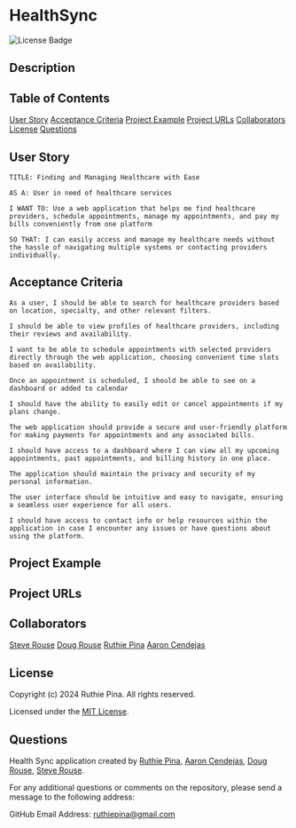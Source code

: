 # HealthSync

![License Badge](./assets/badge.svg)

## Description



## Table of Contents

[User Story](#user-story)
[Acceptance Criteria](#acceptance-criteria)
[Project Example](#project-example)
[Project URLs](#project-urls)
[Collaborators](#collaborators)
[License](#license)
[Questions](#questions)

## User Story

```
TITLE: Finding and Managing Healthcare with Ease

AS A: User in need of healthcare services

I WANT TO: Use a web application that helps me find healthcare providers, schedule appointments, manage my appointments, and pay my bills conveniently from one platform

SO THAT: I can easily access and manage my healthcare needs without the hassle of navigating multiple systems or contacting providers individually.
```

## Acceptance Criteria

```
As a user, I should be able to search for healthcare providers based on location, specialty, and other relevant filters.

I should be able to view profiles of healthcare providers, including their reviews and availability.

I want to be able to schedule appointments with selected providers directly through the web application, choosing convenient time slots based on availability.

Once an appointment is scheduled, I should be able to see on a dashboard or added to calendar

I should have the ability to easily edit or cancel appointments if my plans change.

The web application should provide a secure and user-friendly platform for making payments for appointments and any associated bills.

I should have access to a dashboard where I can view all my upcoming appointments, past appointments, and billing history in one place.

The application should maintain the privacy and security of my personal information.

The user interface should be intuitive and easy to navigate, ensuring a seamless user experience for all users.

I should have access to contact info or help resources within the application in case I encounter any issues or have questions about using the platform.
```

## Project Example



## Project URLs



## Collaborators

[Steve Rouse]() 
[Doug Rouse]()
[Ruthie Pina]()
[Aaron Cendejas]()

## License

Copyright (c) 2024 Ruthie Pina. All rights reserved.

Licensed under the [MIT License](https://choosealicense.com/licenses/mit).

## Questions

Health Sync application created by [Ruthie Pina](https://github.com/ruthiepina), [Aaron Cendejas](), [Doug Rouse](), [Steve Rouse]().

For any additional questions or comments on the repository, please send a message to the following address:

GitHub Email Address: <ruthiepina@gmail.com>